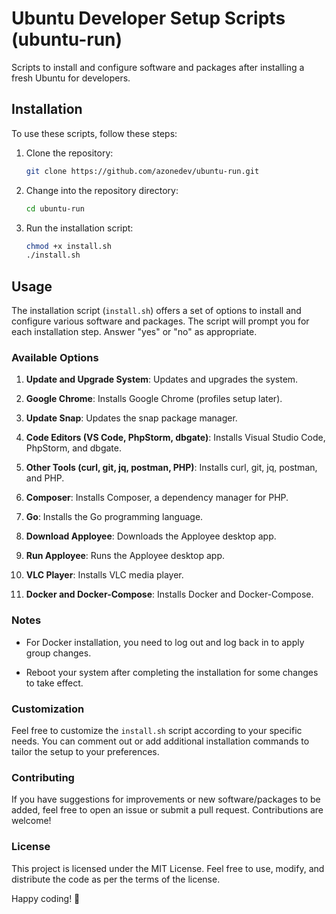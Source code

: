 # Ubuntu Developer Setup Scripts (ubuntu-run)

Scripts to install and configure software and packages after installing a fresh Ubuntu for developers.

## Installation

To use these scripts, follow these steps:

1. Clone the repository:

    ```bash
    git clone https://github.com/azonedev/ubuntu-run.git
    ```

2. Change into the repository directory:

    ```bash
    cd ubuntu-run
    ```

3. Run the installation script:

    ```bash
    chmod +x install.sh
    ./install.sh
    ```

## Usage

The installation script (`install.sh`) offers a set of options to install and configure various software and packages. The script will prompt you for each installation step. Answer "yes" or "no" as appropriate.

### Available Options

1. **Update and Upgrade System**: Updates and upgrades the system.

2. **Google Chrome**: Installs Google Chrome (profiles setup later).

3. **Update Snap**: Updates the snap package manager.

4. **Code Editors (VS Code, PhpStorm, dbgate)**: Installs Visual Studio Code, PhpStorm, and dbgate.

5. **Other Tools (curl, git, jq, postman, PHP)**: Installs curl, git, jq, postman, and PHP.

6. **Composer**: Installs Composer, a dependency manager for PHP.

7. **Go**: Installs the Go programming language.

8. **Download Apployee**: Downloads the Apployee desktop app.

9. **Run Apployee**: Runs the Apployee desktop app.

10. **VLC Player**: Installs VLC media player.

11. **Docker and Docker-Compose**: Installs Docker and Docker-Compose.

### Notes

- For Docker installation, you need to log out and log back in to apply group changes.

- Reboot your system after completing the installation for some changes to take effect.

### Customization
Feel free to customize the `install.sh` script according to your specific needs. You can comment out or add additional installation commands to tailor the setup to your preferences.

### Contributing
If you have suggestions for improvements or new software/packages to be added, feel free to open an issue or submit a pull request. Contributions are welcome!

### License
This project is licensed under the MIT License. Feel free to use, modify, and distribute the code as per the terms of the license.

Happy coding! 🚀
